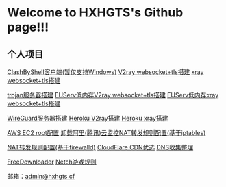 # Welcome to HXHGTS's Github page!!!

## 个人项目

[ClashByShell客户端(暂仅支持Windows)](http://hxhgts.ml/ClashByShell/)  [V2ray websocket+tls搭建](https://hxhgts.ml/v2ray-websocket-tls-nginx/)  [xray websocket+tls搭建](https://hxhgts.ml/xray-websocket-tls-nginx/)

[trojan服务器搭建](https://hxhgts.ml/TrojanServer/)  [EUServ低内存V2ray websocket+tls搭建](https://hxhgts.ml/v2ray-websocket-tls-nginx-EUServ/)  [EUServ低内存xray websocket+tls搭建](https://hxhgts.ml/xray-websocket-tls-nginx-EUServ/)

[WireGuard服务器搭建](https://hxhgts.ml/WireGuardServer/)  [Heroku V2ray搭建](https://hxhgts.ml/v2ray-heroku/)  [Heroku xray搭建](https://hxhgts.ml/xray-heroku/)

[AWS EC2 root配置](https://hxhgts.ml/AWSECSRoot/)  [卸载阿里(腾讯)云监控](https://hxhgts.ml/AliyunProtectUninstall/)[NAT转发规则配置(基于iptables)](https://hxhgts.ml/NATConfigGenerator-iptables/)

[NAT转发规则配置(基于firewalld)](https://hxhgts.ml/NATConfigGenerator/)  [CloudFlare CDN优选](https://hxhgts.ml/CloudflareIP/)  [DNS收集整理](https://hxhgts.ml/GreatDNS/)

[FreeDownloader](https://hxhgts.ml/FreeDownloader/)  [Netch游戏规则](https://github.com/HXHGTS/Netch-Rules)


邮箱：[admin@hxhgts.cf](mailto:admin@hxhgts.cf)
